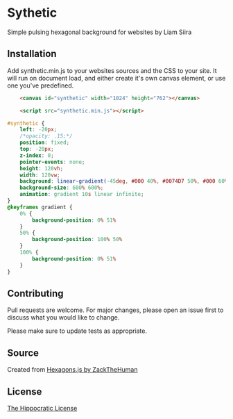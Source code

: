 # Sythetic

Simple pulsing hexagonal background for websites by Liam Siira

## Installation

Add synthetic.min.js to your websites sources and the CSS to your site. It will run on document load, and either create it's own canvas element, or use one you've predefined.

```html
	<canvas id="synthetic" width="1024" height="762"></canvas>

	<script src="synthetic.min.js"></script>
```

```css
#synthetic {
	left: -20px;
	/*opacity: .15;*/
	position: fixed;
	top: -20px;
	z-index: 0;
	pointer-events: none;
	height: 120vh;
	width: 120vw;
	background: linear-gradient(-45deg, #000 40%, #0074D7 50%, #000 60%);
	background-size: 600% 600%;
	animation: gradient 10s linear infinite;
}
@keyframes gradient {
	0% {
		background-position: 0% 51%
	}
	50% {
		background-position: 100% 50%
	}
	100% {
		background-position: 0% 51%
	}
}
```


## Contributing
Pull requests are welcome. For major changes, please open an issue first to discuss what you would like to change.

Please make sure to update tests as appropriate.

## Source
Created from [Hexagons.js by ZackTheHuman](https://gist.github.com/zackthehuman/1867663)

## License
[The Hippocratic License](https://firstdonoharm.dev/)